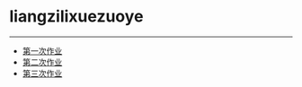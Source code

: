 # liangzilixuezuoye
---
- [第一次作业](https://www.zybuluo.com/Physics-CD/note/563354)<br>
- [第二次作业](https://www.zybuluo.com/Physics-CD/note/569713)<br>
- [第三次作业](https://www.zybuluo.com/Physics-CD/note/579236)<br>
